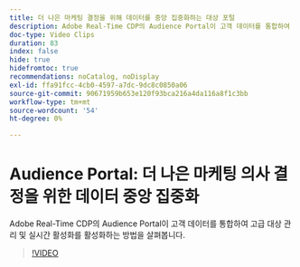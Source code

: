 ```yaml
---
title: 더 나은 마케팅 결정을 위해 데이터를 중앙 집중화하는 대상 포털
description: Adobe Real-Time CDP의 Audience Portal이 고객 데이터를 통합하여 고급 대상 관리 및 실시간 활성화를 활성화하는 방법을 살펴봅니다.
doc-type: Video Clips
duration: 83
index: false
hide: true
hidefromtoc: true
recommendations: noCatalog, noDisplay
exl-id: ffa91fcc-4cb0-4597-a7dc-9dc8c0850a06
source-git-commit: 90671959b653e120f93bca216a4da116a8f1c3bb
workflow-type: tm+mt
source-wordcount: '54'
ht-degree: 0%

---
```


# Audience Portal: 더 나은 마케팅 의사 결정을 위한 데이터 중앙 집중화

Adobe Real-Time CDP의 Audience Portal이 고객 데이터를 통합하여 고급 대상 관리 및 실시간 활성화를 활성화하는 방법을 살펴봅니다.

<!-- 72_S508_3442517_82_audience-portal-centralizing-data-for-better-marketing-decisions -->
>[!VIDEO](https://video.tv.adobe.com/v/3458185/?learn=on&enablevpops=true)
